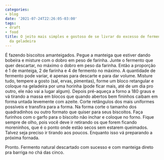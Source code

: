 ```yaml
---
categories:
- blog
date: '2021-07-24T22:26:05-03:00'
tags:
- draft
- food
title: O jeito mais simples e gostoso de se livrar do excesso de fermento natural
  da geladeira
---
```


É fazendo biscoitos amanteigados. Pegue a manteiga que estiver dando bobeira e misture com o dobro em peso de farinha. Junte o fermento que quer descartar, no máximo o dobro em peso da farinha. Então a proporção é 1 de manteiga, 2 de farinha e 4 de fermento no máximo. A quantidade de fermento pode variar, é apenas para descarte e para dar volume. Misture tudo, tempere a gosto (sal, ervas, pimentas), forme um bloco retangular e coloque na geladeira por uma horinha (pode ficar mais, até de um dia pro outro, ele não vai a lugar algum). Depois pré-aqueça a forno a 180 graus e vá tirando a massa em blocos que quando abertos bem fininhos caibam em forma untada levemente com azeite. Corte retângulos dos mais uniformes possíveis e transfira para a forma. Na forma corte o tamanho dos quadradinhos ou outro formato que quiser para seus biscoitos. Faça furinhos com o garfo para o biscoito não inchar e coloque no forno. Fique sempre de olho, pois você deve ir retirando os que forem ficando moreninhos, que é o ponto onde estão secos sem estarem queimados. Talvez seja preciso ir tirando aos poucos. Enquanto isso vá preparando a próxima fornada.

Pronto. Fermento natural descartado com sucesso e com manteiga direto pra barriga no chá das cinco.
